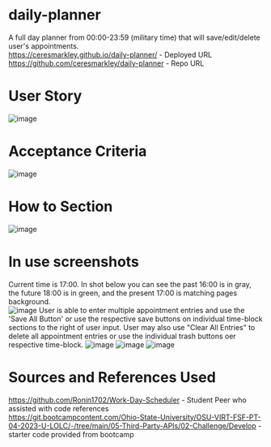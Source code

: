 # daily-planner
A full day planner from 00:00-23:59 (military time) that will save/edit/delete user's appointments.   
https://ceresmarkley.github.io/daily-planner/ - Deployed URL   
https://github.com/ceresmarkley/daily-planner - Repo URL
# User Story
![image](https://github.com/ceresmarkley/daily-planner/assets/129554518/e5870873-6e66-41ad-ab6e-8ddba6d1130b)
# Acceptance Criteria
![image](https://github.com/ceresmarkley/daily-planner/assets/129554518/f1615e0f-515f-438a-96e9-a43a38ac33cd)
# How to Section
![image](https://github.com/ceresmarkley/daily-planner/assets/129554518/f6223bc8-930a-472d-bbd7-8da71f5b7d36)
# In use screenshots
Current time is 17:00. In shot below you can see the past 16:00 is in gray, the future 18:00 is in green, and the present 17:00 is matching pages background.   
![image](https://github.com/ceresmarkley/daily-planner/assets/129554518/133dd982-3283-480b-9c4e-bc7f03430978)
User is able to enter multiple appointment entries and use the 'Save All Button' or use the respective save buttons on individual time-block sections to the right of user input. User may also use "Clear All Entries" to delete all appointment entries or use the individual trash buttons oer respective time-block.
![image](https://github.com/ceresmarkley/daily-planner/assets/129554518/289873f3-c248-4da9-9fa8-2d101476a26c)
![image](https://github.com/ceresmarkley/daily-planner/assets/129554518/8001a2a5-bfaa-495d-b345-7ae87d31ab0a)
![image](https://github.com/ceresmarkley/daily-planner/assets/129554518/6ef2bc6f-cde3-4f2b-ba60-2fac1e108efa)



# Sources and References Used
https://github.com/Ronin1702/Work-Day-Scheduler - Student Peer who assisted with code references   
https://git.bootcampcontent.com/Ohio-State-University/OSU-VIRT-FSF-PT-04-2023-U-LOLC/-/tree/main/05-Third-Party-APIs/02-Challenge/Develop - starter code provided from bootcamp
